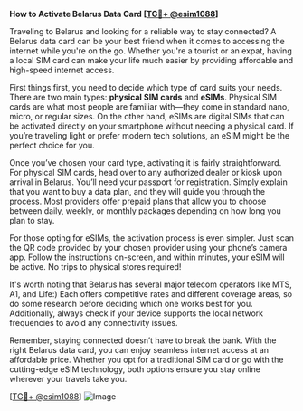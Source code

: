 **How to Activate Belarus Data Card [[TG💪+ @esim1088](https://t.me/s/esim1088)]**

Traveling to Belarus and looking for a reliable way to stay connected? A Belarus data card can be your best friend when it comes to accessing the internet while you're on the go. Whether you're a tourist or an expat, having a local SIM card can make your life much easier by providing affordable and high-speed internet access.

First things first, you need to decide which type of card suits your needs. There are two main types: **physical SIM cards** and **eSIMs**. Physical SIM cards are what most people are familiar with—they come in standard nano, micro, or regular sizes. On the other hand, eSIMs are digital SIMs that can be activated directly on your smartphone without needing a physical card. If you’re traveling light or prefer modern tech solutions, an eSIM might be the perfect choice for you.

Once you’ve chosen your card type, activating it is fairly straightforward. For physical SIM cards, head over to any authorized dealer or kiosk upon arrival in Belarus. You’ll need your passport for registration. Simply explain that you want to buy a data plan, and they will guide you through the process. Most providers offer prepaid plans that allow you to choose between daily, weekly, or monthly packages depending on how long you plan to stay.

For those opting for eSIMs, the activation process is even simpler. Just scan the QR code provided by your chosen provider using your phone’s camera app. Follow the instructions on-screen, and within minutes, your eSIM will be active. No trips to physical stores required!

It's worth noting that Belarus has several major telecom operators like MTS, A1, and Life:) Each offers competitive rates and different coverage areas, so do some research before deciding which one works best for you. Additionally, always check if your device supports the local network frequencies to avoid any connectivity issues.

Remember, staying connected doesn’t have to break the bank. With the right Belarus data card, you can enjoy seamless internet access at an affordable price. Whether you opt for a traditional SIM card or go with the cutting-edge eSIM technology, both options ensure you stay online wherever your travels take you.

[[TG💪+ @esim1088](https://t.me/s/esim1088)] 
![Image](https://i.postimg.cc/Y0z9fWf4/image.png)